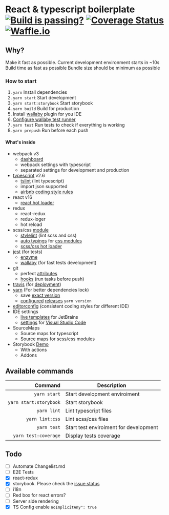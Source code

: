 # React & typescript boilerplate [![Build is passing?](https://travis-ci.org/nfq-eta/react-typescript.svg?branch=master)](https://travis-ci.org/nfq-eta/react-typescript) [![Coverage Status](https://coveralls.io/repos/github/nfq-eta/react-typescript/badge.svg)](https://coveralls.io/github/nfq-eta/react-typescript) [![Waffle.io](https://badge.waffle.io/nfq-eta/react-typescript.svg?columns=Backlog,In%20Progress,Done)](https://waffle.io/nfq-eta/react-typescript)

## Why?
Make it fast as possible. Current development environment starts in ~10s
Build time as fast as possible
Bundle size should be minimum as possible

### How to start
1. `yarn` Install dependencies
1. `yarn start` Start development
1. `yarn start:storybook` Start storybook
1. `yarn build` Build for production
1. Install [wallaby](https://wallabyjs.com/download/) plugin for you IDE
1. [Configure wallaby test runner](https://wallabyjs.com/docs/intro/install.html)
1. `yarn test` Run tests to check if everything is working
1. `yarn prepush` Run before each push

#### What's inside
* webpack v3
    * [dashboard](https://github.com/FormidableLabs/webpack-dashboard)
    * webpack settings with typescript
    * separated settings for development and production
* [typescript](https://www.typescriptlang.org/) v2.6
    * [tslint](https://palantir.github.io/tslint/) (lint typescript)
    * import json supported
    * [airbnb](https://github.com/airbnb/javascript) [coding style rules](https://github.com/progre/tslint-config-airbnb)
* react v16
    * [react hot loader](https://github.com/gaearon/react-hot-loader)
* redux
    * react-redux
    * redux-loger
    * hot reload
* scss/css [module](https://github.com/css-modules/css-modules)
    * [stylelint](https://github.com/stylelint/stylelint) (lint scss and css)
    * [auto typings](https://github.com/Quramy/typed-css-modules) for [css modules](https://github.com/Jimdo/typings-for-css-modules-loader)
    * [scss/css hot loader](https://github.com/shepherdwind/css-hot-loader)
* [jest](https://facebook.github.io/jest/) (for tests)
    * [enzyme](http://airbnb.io/enzyme/)
    * [wallaby](https://wallabyjs.com/) (for fast tests development)
* git
    * perfect [attributes](https://github.com/nfq-eta/react-typescript/blob/87722dafa58006fa6bf672110ffc6d87fe5ae8a5/.gitattributes)
    * [hooks](https://www.npmjs.com/package/husky) (run tasks before push)
* [travis](https://travis-ci.org) (for [deployment](https://github.com/nfq-eta/react-typescript/blob/6312bdfdbb62130f8df8581c99407f89c20f590c/.travis.yml))
* [yarn](https://yarnpkg.com/) (For better dependencies lock)
    * save [exact version](https://github.com/nfq-eta/react-typescript/blob/6312bdfdbb62130f8df8581c99407f89c20f590c/.yarnrc#L1)
    * [configured](https://github.com/nfq-eta/react-typescript/blob/6312bdfdbb62130f8df8581c99407f89c20f590c/.yarnrc#L2-L3) [releases](https://yarnpkg.com/lang/en/docs/cli/version/) `yarn version`
* [editorconfig](http://editorconfig.org/) (consistent coding styles for different IDE)
* IDE settings
    * [live templates](https://github.com/nfq-eta/react-typescript/blob/41feb9fd606e4f024ff3724703141aa899d595d9/config/jetBrains/settings.jar) for JetBrains
    * [settings](https://github.com/nfq-eta/react-typescript/tree/master/.vscode) for [Visual Studio Code](https://code.visualstudio.com/Download)
* SourceMaps
    * Source maps for typescript
    * Source maps for scss/css modules
* Storybook [Demo](https://nfq-eta.github.io/react-typescript/docs)
    * With actions
    * Addons

## Available commands
|              Command  | Description                            |
|---------------------: |----------------------------------------|
| `yarn start`          | Start development enviroiment          |
| `yarn start:storybook`| Start storybook                        |
| `yarn lint`           | Lint typescript files                  |
| `yarn lint:css`       | Lint scss/css files                    |
| `yarn test`           | Start test enviroiment for development |
| `yarn test:coverage`  | Display tests coverage                 |

## Todo
* [ ] Automate Changelist.md
* [ ] E2E Tests
* [x] react-redux
* [x] storybook. Please check the [issue status](https://github.com/storybooks/storybook/issues/1519)
* [ ] i18n
* [ ] Red box for react errors?
* [ ] Server side rendering
* [x] TS Config enable `noImplicitAny": true`
